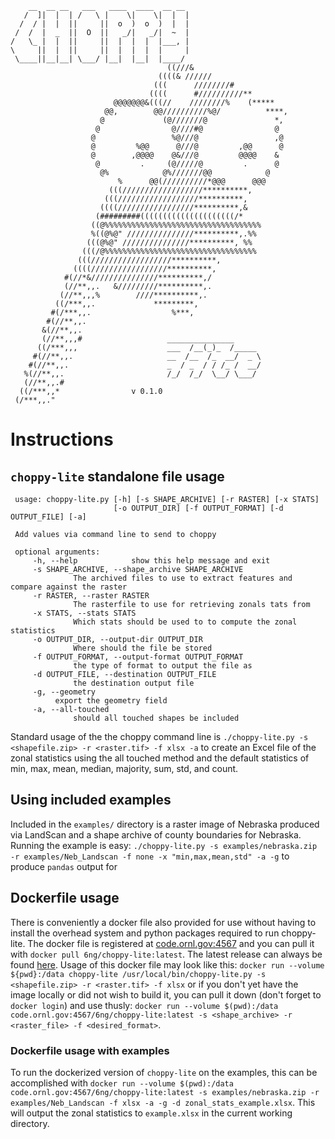         __  __ __   ___   ____  ____  __ __     
       /  ]|  |  | /   \ |    \|    \|  |  |    
      /  / |  |  ||     ||  o  )  o  )  |  |    
     /  /  |  _  ||  O  ||   _/|   _/|  ~  |    
    /   \_ |  |  ||     ||  |  |  |  |___, |    
    \     ||  |  ||     ||  |  |  |  |     |    
     \____||__|__| \___/ |__|  |__|  |____/     
                                       ((///&                     
                                     ((((& //////                 
                                    (((      ////////#            
                                   ((((      #//////////**        
                           @@@@@@@&(((//    ////////%    (*****   
                         @@,        @@//////////%@/          ****,
                        @             (@///////@               *, 
                       @                @////#@                @  
                      @                 %@///@                 ,@ 
                      @         %@@      @///@         ,@@      @ 
                      @        ,@@@@    @&///@         @@@@    &  
                       @         .     (@/////@         .      @  
                        @%            @%///////@@            @    
                            %      @@(//////////*@@@      @@@     
                          (((//////////////////**********,        
                         (((//////////////////**********,         
                        ((((/////////////////**********,&         
                       (#########(((((((((((((((((((((/*          
                      ((@%%%%%%%%%%%%%%%%%%%%%%%%%%%%%%%%%%%      
                      %((@%@" ///////////////**********,.%%      
                     (((@%@" ///////////////**********, %%
                    (((/@%%%%%%%%%%%%%%%%%%%%%%%%%%%%%%%%%%       
                   (((//////////////////**********,              
                  ((((/////////////////**********,              
                #(//*&///////////////**********,/                
                (//**,,.   &/////////**********,.                 
               (//**,,,%        ////**********,.                  
              ((/***,,.             *********,                  
             #(/***,,.                  %***,                   
            #(//**,,.                                           
           &(//**,,.                                            
           (//**,,,#                   _______________          
          ((/***,,,                    ___  /__(_)_  /_____     
         #(//**,,.                     __  /__  /_  __/  _ \    
        #(//**,,.                      _  / _  / / /_ /  __/    
       %(//**,,.                       /_/  /_/  \__/ \___/     
       (//**,,.#                               
      ((/***,,*                v 0.1.0
     (/***,,."

# Instructions

## `choppy-lite` standalone file usage

	 usage: choppy-lite.py [-h] [-s SHAPE_ARCHIVE] [-r RASTER] [-x STATS]
	                       [-o OUTPUT_DIR] [-f OUTPUT_FORMAT] [-d OUTPUT_FILE] [-a]

	 Add values via command line to send to choppy

	 optional arguments:
		 -h, --help            show this help message and exit
		 -s SHAPE_ARCHIVE, --shape_archive SHAPE_ARCHIVE
		          The archived files to use to extract features and compare against the raster
		 -r RASTER, --raster RASTER
				  The rasterfile to use for retrieving zonals tats from
		 -x STATS, --stats STATS
				  Which stats should be used to to compute the zonal statistics
		 -o OUTPUT_DIR, --output-dir OUTPUT_DIR
				  Where should the file be stored	
		 -f OUTPUT_FORMAT, --output-format OUTPUT_FORMAT
				  the type of format to output the file as
		 -d OUTPUT_FILE, --destination OUTPUT_FILE
				  the destination output file
		 -g, --geometry
		      export the geometry field
		 -a, --all-touched
				  should all touched shapes be included

Standard usage of the the choppy command line is `./choppy-lite.py -s <shapefile.zip> -r <raster.tif> -f xlsx -a` to create an Excel file of the zonal statistics using the all touched method and the default statistics of min, max, mean, median, majority, sum, std, and count. 

## Using included examples

Included in the `examples/` directory is a raster image of Nebraska produced via LandScan and a shape archive of county boundaries for Nebraska. Running the example is easy: `./choppy-lite.py -s examples/nebraska.zip -r examples/Neb_Landscan -f none -x "min,max,mean,std" -a -g` to produce `pandas` output for 


## Dockerfile usage
There is conveniently a docker file also provided for use without having to install the overhead system and python packages required to run choppy-lite. The docker file is registered at [code.ornl.gov:4567](http://code.orgnl.gov) and you can pull it with `docker pull 6ng/choppy-lite:latest`. The latest release can always be found [here](code.ornl.gov:4567/6ng/choppy-lite:latest).
 Usage of this docker file may look like this: `docker run --volume ${pwd}:/data choppy-lite /usr/local/bin/choppy-lite.py -s <shapefile.zip> -r <raster.tif> -f xlsx` or if you don't yet have the image locally or did not wish to build it, you can pull it down (don't forget to `docker login`) and use thusly: `docker run --volume $(pwd):/data code.ornl.gov:4567/6ng/choppy-lite:latest -s <shape_archive> -r <raster_file> -f <desired_format>`.

### Dockerfile usage with examples
To run the dockerized version of `choppy-lite` on the examples, this can be accomplished with `docker run --volume $(pwd):/data code.ornl.gov:4567/6ng/choppy-lite:latest -s examples/nebraska.zip -r examples/Neb_Landscan -f xlsx -a -g -d zonal_stats_example.xlsx`. This will output the zonal statistics to `example.xlsx` in the current working directory.
